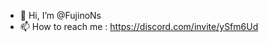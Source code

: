 - 👋 Hi, I’m @FujinoNs
- 📫 How to reach me : https://discord.com/invite/ySfm6Ud

<!---
FujinoNs/FujinoNs is a ✨ special ✨ repository because its `README.md` (this file) appears on your GitHub profile.
You can click the Preview link to take a look at your changes.
--->
